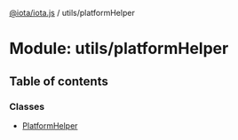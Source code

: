 [@iota/iota.js](../README.md) / utils/platformHelper

# Module: utils/platformHelper

## Table of contents

### Classes

- [PlatformHelper](../classes/utils_platformHelper.PlatformHelper.md)

